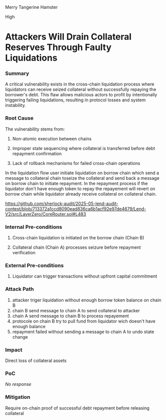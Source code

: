 Merry Tangerine Hamster

High

# Attackers Will Drain Collateral Reserves Through Faulty Liquidations

### Summary

A critical vulnerability exists in the cross-chain liquidation process where liquidators can receive seized collateral without successfully repaying the borrower's debt. This flaw allows malicious actors to profit by intentionally triggering failing liquidations, resulting in protocol losses and system instability.

### Root Cause

The vulnerability stems from:

1. Non-atomic execution between chains

2. Improper state sequencing where collateral is transferred before debt repayment confirmation

3. Lack of rollback mechanisms for failed cross-chain operations

In the liquidation flow user initiate liquidation on borrow chain which send a message to collateral chain toseize the collateral  and send back a message on borrow chain to initiate repayment. In the repayment process if the liquidator don't have enough token to repay the repayement will revert on borrow chain while liquidator already receive collateral on collateral chain.


https://github.com/sherlock-audit/2025-05-lend-audit-contest/blob/713372a1ccd8090ead836ca6b1acf92e97de4679/Lend-V2/src/LayerZero/CoreRouter.sol#L483


### Internal Pre-conditions

1. Cross-chain liquidation is initiated on the borrow chain (Chain B)

2. Collateral chain (Chain A) processes seizure before repayment verification





### External Pre-conditions

1. Liquidator can trigger transactions without upfront capital commitment

### Attack Path

1. attacker triger liquidation without enough borrow token balance on chain B
2. chain B send message to chain A to send collateral to attacker
3. chain A send message to chain B to process repayement
4. protocole on chain B try to pull fund from liquidator wich doesn't have enough balance
5. repayment failed without sending a message to chain A to undo state change

### Impact

Direct loss of collateral assets

### PoC

_No response_

### Mitigation

Require on-chain proof of successful debt repayment before releasing collateral